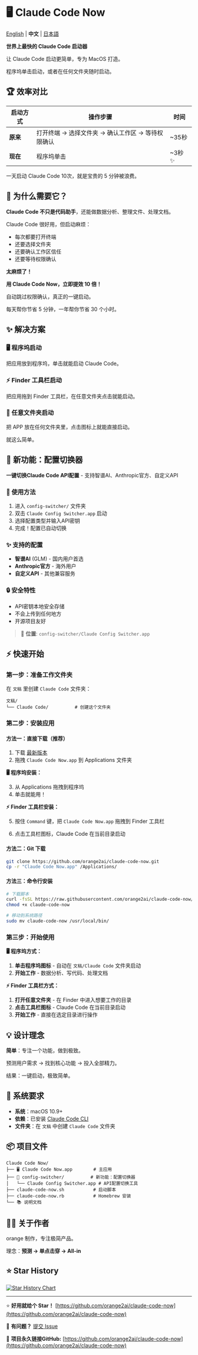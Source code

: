 # 🖥 Claude Code Now

[English](README.md) | **中文** | [日本語](README.ja.md)

**世界上最快的 Claude Code 启动器**

让 Claude Code 启动更简单，专为 MacOS 打造。

程序坞单击启动，或者在任何文件夹随时启动。

## 🏆 效率对比

| 启动方式 | 操作步骤 | 时间 |
|---------|----------|------|
| **原来** | 打开终端 → 选择文件夹 → 确认工作区 → 等待权限确认 | ~35秒 |
| **现在** | 程序坞单击 | ~3秒 ✨ |

一天启动 Claude Code 10次，就是宝贵的 5 分钟被浪费。

## 🎯 为什么需要它？

**Claude Code 不只是代码助手**，还能做数据分析、整理文件、处理文档。

Claude Code 很好用，但启动麻烦：

- 每次都要打开终端
- 还要选择文件夹
- 还要确认工作区信任
- 还要等待权限确认

**太麻烦了！**

**用 Claude Code Now，立即提效 10 倍！**

自动跳过权限确认，真正的一键启动。

每天帮你节省 5 分钟，一年帮你节省 30 个小时。

## ✨ 解决方案

### 🖥 程序坞启动

把应用放到程序坞，单击就能启动 Claude Code。

### ⚡ Finder 工具栏启动

把应用拖到 Finder 工具栏，在任意文件夹点击就能启动。

### 📁 任意文件夹启动
把 APP 放在任何文件夹里，点击图标上就能直接启动。

就这么简单。

## 🔧 新功能：配置切换器

**一键切换Claude Code API配置** - 支持智谱AI、Anthropic官方、自定义API

### 🚀 使用方法
1. 进入 `config-switcher/` 文件夹
2. 双击 `Claude Config Switcher.app` 启动
3. 选择配置类型并输入API密钥
4. 完成！配置已自动切换

### ✨ 支持的配置
- **智谱AI** (GLM) - 国内用户首选
- **Anthropic官方** - 海外用户
- **自定义API** - 其他兼容服务

### 🔒 安全特性
- API密钥本地安全存储
- 不会上传到任何地方
- 开源项目友好

> 📍 **位置**: `config-switcher/Claude Config Switcher.app`

## ⚡ 快速开始

### 第一步：准备工作文件夹
在 `文稿` 里创建 `Claude Code` 文件夹：

```
文稿/
└── Claude Code/          # 创建这个文件夹
```

### 第二步：安装应用

#### 方法一：直接下载（推荐）
1. 下载 [最新版本](https://github.com/orange2ai/claude-code-now/releases)
2. 拖拽 `Claude Code Now.app` 到 Applications 文件夹

**🖥 程序坞安装：**

3. 从 Applications 拖拽到程序坞
4. 单击就能用！

**⚡ Finder 工具栏安装：**

5. 按住 `Command` 键，把 `Claude Code Now.app` 拖拽到 Finder 工具栏

6. 点击工具栏图标，Claude Code 在当前目录启动

#### 方法二：Git 下载

```bash
git clone https://github.com/orange2ai/claude-code-now.git
cp -r "Claude Code Now.app" /Applications/
```

#### 方法三：命令行安装

```bash
# 下载脚本
curl -fsSL https://raw.githubusercontent.com/orange2ai/claude-code-now/main/claude-code-now.sh -o claude-code-now
chmod +x claude-code-now

# 移动到系统路径
sudo mv claude-code-now /usr/local/bin/
```

### 第三步：开始使用

**🖥 程序坞方式：**
1. **单击程序坞图标** - 自动在 `文稿/Claude Code` 文件夹启动
2. **开始工作** - 数据分析、写代码、处理文档

**⚡ Finder 工具栏方式：**
1. **打开任意文件夹** - 在 Finder 中进入想要工作的目录
2. **点击工具栏图标** - Claude Code 在当前目录启动
3. **开始工作** - 直接在选定目录进行操作

## 💡 设计理念

**简单**：专注一个功能，做到极致。

预测用户需求 → 找到核心功能 → 投入全部精力。

结果：一键启动，极致简单。

## 🔧 系统要求

- **系统**：macOS 10.9+
- **依赖**：已安装 [Claude Code CLI](https://docs.claude.com/en/docs/claude-code)
- **文件夹**：在 `文稿` 中创建 `Claude Code` 文件夹

## 📦 项目文件

```
Claude Code Now/
├── 🖥 Claude Code Now.app        # 主应用
├── 🔧 config-switcher/          # 新功能：配置切换器
│   └── Claude Config Switcher.app # API配置切换工具
├── claude-code-now.sh           # 启动脚本
├── claude-code-now.rb           # Homebrew 安装
└── 📚 说明文档
```

## 👨‍💼 关于作者

orange 制作，专注极简产品。

理念：**预测 → 单点击穿 → All-in**

## ⭐ Star History

[![Star History Chart](https://api.star-history.com/svg?repos=orange2ai/claude-code-now&type=Date)](https://star-history.com/#orange2ai/claude-code-now&Date)

---

⭐ **好用就给个 Star！** [https://github.com/orange2ai/claude-code-now](https://github.com/orange2ai/claude-code-now)

💬 **有问题？** [提交 Issue](https://github.com/orange2ai/claude-code-now/issues)

🔗 **项目永久链接GitHub:** [https://github.com/orange2ai/claude-code-now](https://github.com/orange2ai/claude-code-now)